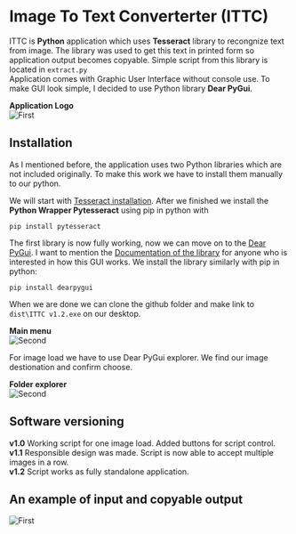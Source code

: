 # Image To Text Converterter (ITTC)
ITTC is **Python** application which uses **Tesseract** library to recongnize text from image. The library was used to get this text in printed form so application output becomes copyable. Simple script from this library
is located in `extract.py`   
Application comes with Graphic User Interface without console use. To make GUI look simple, I decided to use Python library **Dear PyGui**. 

**Application Logo**     
![First](https://i.imgur.com/ni6wMUV.png)
## Installation 
As I mentioned before, the application uses two Python libraries which are not included originally. To make this work we have to install them manually to our python.     

We will start with [Tesseract installation](https://tesseract-ocr.github.io/tessdoc/Installation.html). After we finished we install the **Python Wrapper Pytesseract** using pip in python with      

`pip install pytesseract`        

The first library is now fully working, now we can move on to the [Dear PyGui](https://pypi.org/project/dearpygui/#files). I want to mention the [Documentation of the library](https://dearpygui.readthedocs.io/en/latest/index.html) 
for anyone who is interested in how this GUI works. We install the library similarly with pip in python:       

`pip install dearpygui`    

When we are done we can clone the github folder and make link to `dist\ITTC v1.2.exe` on our desktop.     

**Main menu**            
![Second](https://i.imgur.com/waCCGD4.png)      


For image load we have to use Dear PyGui explorer. We find our image destionation and confirm choose.     

**Folder explorer**       
![Second](https://i.imgur.com/R2YbckQ.png)      


## Software versioning
**v1.0** Working script for one image load. Added buttons for script control.      
**v1.1** Responsible design was made. Script is now able to accept multiple images in a row.    
**v1.2** Script works as fully standalone application.   


## An example of input and copyable output         
![First](https://i.imgur.com/T8kT5Rq.png)

